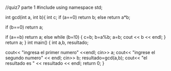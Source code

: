 //quiz7 parte 1
#include <iostream>
using namespace std;

int gcd(int a, int b){
  int c;
  if (a==0)
  return b;
  else
  return a*b;

  if (b==0)
  return a;

  if (a==b)
  return a;
  else
  while (b=!0)
  {
    c=b;
    b=a%b;
    a=b;
    cout << b << endl;
  }
    return a;
}
int main()
{
  int a,b, resultado;

  cout<< "ingresa el primer numero" <<endl;
  cin>> a;
  cout<< "ingrese el segundo numero" << endl;
  cin>> b;
  resultado=gcd(a,b);
  cout<< "el resultado es " << resultado << endl;
return 0;
}
